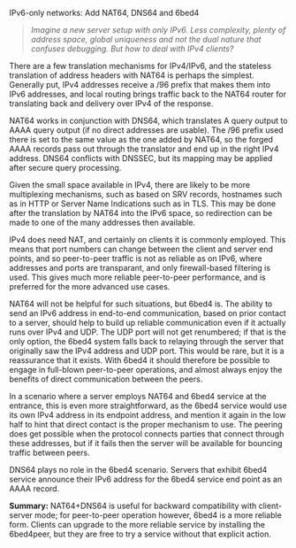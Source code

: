 IPv6-only networks: Add NAT64, DNS64 and 6bed4

> *Imagine a new server setup with only IPv6.  Less complexity,
> plenty of address space, global uniqueness and not the dual
> nature that confuses debugging.  But how to deal with IPv4
> clients?*


There are a few translation mechanisms for IPv4/IPv6, and the
stateless translation of address headers with NAT64 is perhaps
the simplest.  Generally put, IPv4 addresses receive a /96
prefix that makes them into IPv6 addresses, and local routing
brings traffic back to the NAT64 router for translating back
and delivery over IPv4 of the response.

NAT64 works in conjunction with DNS64, which translates A
query output to AAAA query output (if no direct addresses are
usable).  The /96 prefix used there is set to the same value
as the one added by NAT64, so the forged AAAA records pass
out through the translator and end up in the right IPv4
address.  DNS64 conflicts with DNSSEC, but its mapping may
be applied after secure query processing.

Given the small space available in IPv4, there are likely to
be more multiplexing mechanisms, such as based on SRV records,
hostnames such as in HTTP or Server Name Indications such as
in TLS.  This may be done after the translation by NAT64 into
the IPv6 space, so redirection can be made to one of the many
addresses then available.

IPv4 does need NAT, and certainly on clients it is commonly
employed.  This means that port numbers can change between
the client and server end points, and so peer-to-peer traffic
is not as reliable as on IPv6, where addresses and ports are
transparant, and only firewall-based filtering is used.
This gives much more reliable peer-to-peer performance, and
is preferred for the more advanced use cases.

NAT64 will not be helpful for such situations, but 6bed4 is.
The ability to send an IPv6 address in end-to-end communication,
based on prior contact to a server, should help to build up
reliable communication even if it actually runs over IPv4 and
UDP.  The UDP port will not get renumbered; if that is the only
option, the 6bed4 system falls back to relaying through the
server that originally saw the IPv4 address and UDP port.  This
would be rare, but it is a reassurance that it exists.  With
6bed4 it should therefore be possible to engage in full-blown
peer-to-peer operations, and almost always enjoy the benefits
of direct communication between the peers.

In a scenario where a server employs NAT64 and 6bed4 service
at the entrance, this is even more straightforward, as the
6bed4 service would use its own IPv4 address in its endpoint
address, and mention it again in the low half to hint that
direct contact is the proper mechanism to use.  The peering
does get possible when the protocol connects parties that
connect through these addresses, but if it fails then the
server will be available for bouncing traffic between peers.

DNS64 plays no role in the 6bed4 scenario.  Servers that
exhibit 6bed4 service announce their IPv6 address for the
6bed4 service end point as an AAAA record.

**Summary:** NAT64+DNS64 is useful for backward compatibility
with client-server mode; for peer-to-peer operation however,
6bed4 is a more reliable form.  Clients can upgrade to the
more reliable service by installing the 6bed4peer, but they
are free to try a service without that explicit action.

